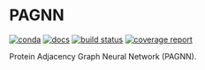 # PAGNN

[![conda](https://img.shields.io/conda/dn/kimlab/pagnn.svg)](https://anaconda.org/kimlab/pagnn/)
[![docs](https://img.shields.io/badge/docs-v0.1.14-blue.svg)](https://kimlab.gitlab.io/pagnn/v0.1.14/)
[![build status](https://gitlab.com/kimlab/pagnn/badges/v0.1.14/build.svg)](https://gitlab.com/kimlab/pagnn/commits/v0.1.14/)
[![coverage report](https://gitlab.com/kimlab/pagnn/badges/v0.1.14/coverage.svg)](https://kimlab.gitlab.io/pagnn/v0.1.14/htmlcov/)

Protein Adjacency Graph Neural Network (PAGNN).
